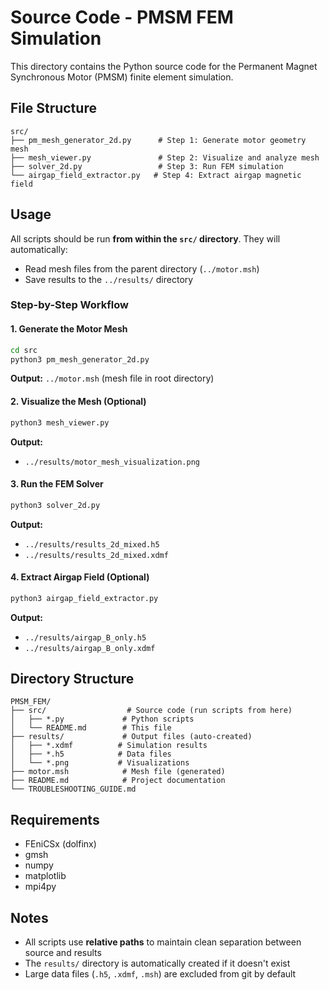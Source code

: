 # Source Code - PMSM FEM Simulation

This directory contains the Python source code for the Permanent Magnet Synchronous Motor (PMSM) finite element simulation.

## File Structure

```
src/
├── pm_mesh_generator_2d.py      # Step 1: Generate motor geometry mesh
├── mesh_viewer.py               # Step 2: Visualize and analyze mesh
├── solver_2d.py                 # Step 3: Run FEM simulation
└── airgap_field_extractor.py   # Step 4: Extract airgap magnetic field
```

## Usage

All scripts should be run **from within the `src/` directory**. They will automatically:
- Read mesh files from the parent directory (`../motor.msh`)
- Save results to the `../results/` directory

### Step-by-Step Workflow

#### 1. Generate the Motor Mesh
```bash
cd src
python3 pm_mesh_generator_2d.py
```
**Output:** `../motor.msh` (mesh file in root directory)

#### 2. Visualize the Mesh (Optional)
```bash
python3 mesh_viewer.py
```
**Output:** 
- `../results/motor_mesh_visualization.png`

#### 3. Run the FEM Solver
```bash
python3 solver_2d.py
```
**Output:**
- `../results/results_2d_mixed.h5`
- `../results/results_2d_mixed.xdmf`

#### 4. Extract Airgap Field (Optional)
```bash
python3 airgap_field_extractor.py
```
**Output:**
- `../results/airgap_B_only.h5`
- `../results/airgap_B_only.xdmf`

## Directory Structure

```
PMSM_FEM/
├── src/                  # Source code (run scripts from here)
│   ├── *.py             # Python scripts
│   └── README.md        # This file
├── results/             # Output files (auto-created)
│   ├── *.xdmf          # Simulation results
│   ├── *.h5            # Data files
│   └── *.png           # Visualizations
├── motor.msh            # Mesh file (generated)
├── README.md            # Project documentation
└── TROUBLESHOOTING_GUIDE.md
```

## Requirements

- FEniCSx (dolfinx)
- gmsh
- numpy
- matplotlib
- mpi4py

## Notes

- All scripts use **relative paths** to maintain clean separation between source and results
- The `results/` directory is automatically created if it doesn't exist
- Large data files (`.h5`, `.xdmf`, `.msh`) are excluded from git by default

